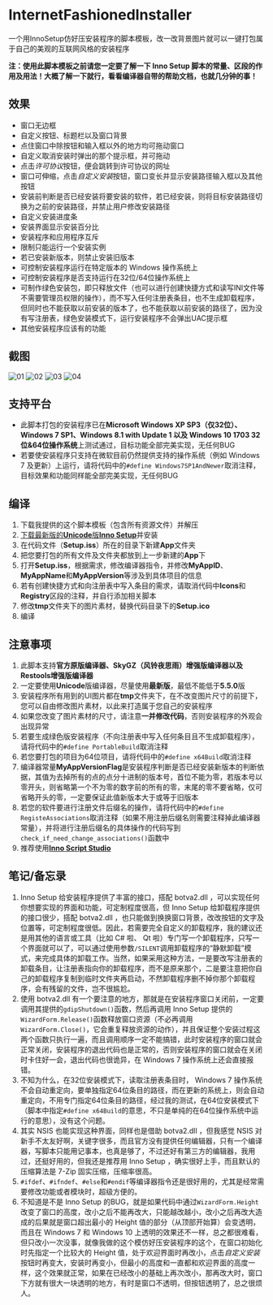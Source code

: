 # InternetFashionedInstaller
一个用InnoSetup仿好压安装程序的脚本模板，改一改背景图片就可以一键打包属于自己的美观的互联网风格的安装程序

**注：使用此脚本模板之前请您一定要了解一下 Inno Setup 脚本的常量、区段的作用及用法！大概了解一下就行，看看编译器自带的帮助文档，也就几分钟的事！**

## 效果
* 窗口无边框
* 自定义按钮、标题栏以及窗口背景
* 点住窗口中除按钮和输入框以外的地方均可拖动窗口
* 自定义取消安装时弹出的那个提示框，并可拖动
* 点击*许可协议*按钮，便会跳转到许可协议的网址
* 窗口可伸缩，点击*自定义安装*按钮，窗口变长并显示安装路径输入框以及其他按钮
* 安装前判断是否已经安装将要安装的软件，若已经安装，则将目标安装路径切换为之前的安装路径，并禁止用户修改安装路径
* 自定义安装进度条
* 安装界面显示安装百分比
* 安装程序和应用程序互斥
* 限制只能运行一个安装实例
* 若已安装新版本，则禁止安装旧版本
* 可控制安装程序运行在特定版本的 Windows 操作系统上
* 可控制安装程序是否支持运行在32位/64位操作系统上
* 可制作绿色安装包，即只释放文件（也可以进行创建快捷方式和读写INI文件等不需要管理员权限的操作），而不写入任何注册表条目，也不生成卸载程序，但同时也不能获取以前安装的版本了，也不能获取以前安装的路径了，因为没有写注册表，绿色安装模式下，运行安装程序不会弹出UAC提示框
* 其他安装程序应该有的功能

## 截图
![01](/Snapshot/01.PNG)
![02](/Snapshot/02.PNG)
![03](/Snapshot/03.PNG)
![04](/Snapshot/04.PNG)

## 支持平台
* 此脚本打包的安装程序已在**Microsoft Windows XP SP3（仅32位）、Windows 7 SP1、Windows 8.1 with Update 1 以及 Windows 10 1703 32位&64位操作系统**上测试通过，目标功能全部完美实现，无任何BUG
* 若要使安装程序只支持在微软目前仍然提供支持的操作系统（例如 Windows 7 及更新）上运行，请将代码中的`#define Windows7SP1AndNewer`取消注释，目标效果和功能同样能全部完美实现，无任何BUG

## 编译
1. 下载我提供的这个脚本模板（包含所有资源文件）并解压
2. [下载最新版的**Unicode**版**Inno Setup**](http://jrsoftware.org/isdl.php)并安装
3. 在代码文件（**Setup.iss**）所在的目录下新建**App**文件夹
4. 把您要打包的所有文件及文件夹都放到上一步新建的**App**下
5. 打开**Setup.iss**，根据需求，修改编译器指令，并修改**MyAppID**、**MyAppName**和**MyAppVersion**等涉及到具体项目的信息
6. 若有创建快捷方式和向注册表中写入条目的需求，请取消代码中**Icons**和**Registry**区段的注释，并自行添加相关脚本
7. 修改**tmp**文件夹下的图片素材，替换代码目录下的**Setup.ico**
8. 编译

## 注意事项
1. 此脚本支持**官方原版编译器、SkyGZ（风铃夜思雨）增强版编译器以及Restools增强版编译器**
2. 一定要使用**Unicode**版编译器，尽量使用**最新版**，最低不能低于**5.5.0**版
3. 安装程序所有用到的UI图片都在**tmp**文件夹下，在不改变图片尺寸的前提下，您可以自由修改图片素材，以此来打造属于您自己的安装程序
4. 如果您改变了图片素材的尺寸，请注意**一并修改代码**，否则安装程序的外观会出现异常
5. 若要生成绿色版安装程序（不向注册表中写入任何条目且不生成卸载程序），请将代码中的`#define PortableBuild`取消注释
6. 若您要打包的项目为64位项目，请将代码中的`#define x64Build`取消注释
7. 编译器常量**MyAppVersionFlag**是安装程序判断是否已经安装新版本的判断依据，其值为去掉所有的点的点分十进制的版本号，首位不能为零，若版本号以零开头，则省略第一个不为零的数字前的所有的零，末尾的零不要省略，仅可省略开头的零，一定要保证此值新版本大于或等于旧版本
8. 若您的软件要进行注册文件后缀名的操作，请将代码中的`#define RegisteAssociations`取消注释（如果不用注册后缀名则需要注释掉此编译器常量），并将进行注册后缀名的具体操作的代码写到`check_if_need_change_associations()`函数中
9. 推荐使用[**Inno Script Studio**](https://www.kymoto.org/products/inno-script-studio/downloads)

## 笔记/备忘录
1. Inno Setup 给安装程序提供了丰富的接口，搭配 botva2.dll ，可以实现任何你想要实现的界面和功能，可定制程度很高，但 Inno Setup 给卸载程序提供的接口很少，搭配 botva2.dll ，也只能做到换换窗口背景，改改按钮的文字及位置等，可定制程度很低。因此，若需要完全自定义的卸载程序，我的建议还是用其他的语言或工具（比如 C# 啦、 Qt 啦）专门写一个卸载程序，只写一个界面就可以了，可以通过使用参数`/SILENT`调用卸载程序的“静默卸载”模式，来完成具体的卸载工作。当然，如果采用这种方法，一是要改写注册表的卸载条目，让注册表指向你的卸载程序，而不是原来那个，二是要注意把你自己的卸载程序复制到临时文件夹再启动，不然卸载程序删不掉你那个卸载程序，会有残留的文件，岂不很尴尬。
2. 使用 botva2.dll 有一个要注意的地方，那就是在安装程序窗口关闭前，一定要调用其提供的`gdipShutdown()`函数，然后再调用 Inno Setup 提供的`WizardForm.Release()`函数释放窗口资源（不必再调用`WizardForm.Close()`，它会重复释放资源的动作），并且保证整个安装过程这两个函数只执行一遍，而且调用顺序一定不能搞错，此时安装程序的窗口就会正常关闭，安装程序的退出代码也是正常的，否则安装程序的窗口就会在关闭时卡住好一会，退出代码也很诡异，在 Windows 7 操作系统上还会直接报错。
3. 不知为什么，在32位安装模式下，读取注册表条目时， Windows 7 操作系统不会自动重定向，要单独指定64位条目的路径，而在更新的系统上，则会自动重定向，不用专门指定64位条目的路径，经过我的测试，在64位安装模式下（脚本中指定`#define x64Build`的意思，不只是单纯的在64位操作系统中运行的意思），没有这个问题。
4. 其实 NSIS 也能实现这种界面，同样也是借助 botva2.dll ，但我感觉 NSIS 对新手不太友好啊，关键字很多，而且官方没有提供任何编辑器，只有一个编译器，写脚本只能用记事本，也真是够了，不过还好有第三方的编辑器，我用过，还挺好用的，但我还是推荐用 Inno Setup ，确实很好上手，而且默认的压缩算法是 7-Zip 固实压缩，压缩率很高。
5. `#ifdef`、`#ifndef`、`#else`和`#endif`等编译器指令还是很好用的，尤其是经常需要修改功能或者模块时，超级方便的。
6. 不知道是不是 Inno Setup 的BUG，就是如果代码中通过`WizardForm.Height`改变了窗口的高度，改小之后不能再改大，只能越改越小，改小之后再改大造成的后果就是窗口超出最小的 Height 值的部分（从顶部开始算）会变透明，而且在 Windows 7 和 Windows 10 上透明的效果还不一样，总之都很难看，但只改小一次没事，就像我做的这个模仿好压安装程序的这个，在窗口初始化时先指定一个比较大的 Height 值，处于欢迎界面时再改小，点击*自定义安装*按钮时再变大，安装时再变小，但最小的高度和一直都和欢迎界面的高度一样，这个效果就正常，如果在已经改小的基础上再次改小，那再改大时，窗口下方就有很大一块透明的地方，有时是窗口不透明，但按钮透明了，总之很烦人。
